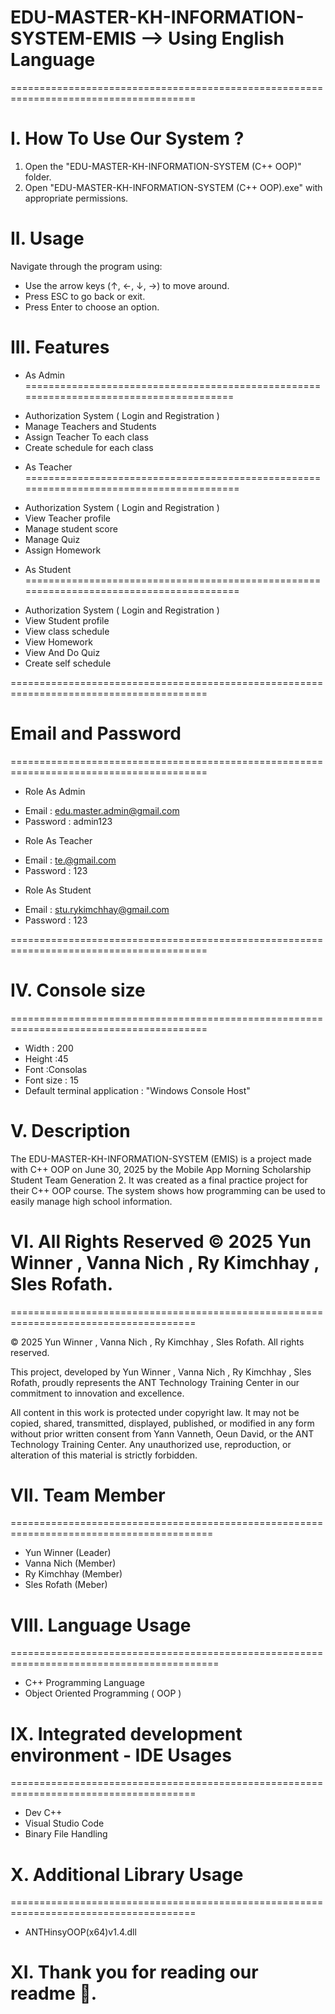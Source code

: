 # EDU-MASTER-KH-INFORMATION-SYSTEM-EMIS --> Using English Language 
======================================================================================

# I. How To Use Our System ?

1. Open the "EDU-MASTER-KH-INFORMATION-SYSTEM (C++ OOP)" folder.
2. Open "EDU-MASTER-KH-INFORMATION-SYSTEM (C++ OOP).exe" with appropriate permissions.

# II. Usage

Navigate through the program using:

- Use the arrow keys (↑, ←, ↓, →) to move around.
- Press ESC to go back or exit.
- Press Enter to choose an option.

# III.  Features

+ As Admin 
=======================================================================================

- Authorization System ( Login and Registration )
- Manage Teachers and Students
- Assign Teacher To each class
- Create schedule for each class

+ As Teacher
========================================================================================

- Authorization System ( Login and Registration )
- View Teacher profile
- Manage student score
- Manage Quiz
- Assign Homework

+ As Student
========================================================================================

- Authorization System ( Login and Registration )
- View Student profile
- View class schedule 
- View Homework
- View And Do Quiz
- Create self schedule

========================================================================================
# Email and Password
========================================================================================

+ Role As Admin
- Email : edu.master.admin@gmail.com                                                    
- Password : admin123

+ Role As Teacher
- Email : te.@gmail.com
- Password : 123


+ Role As Student
- Email : stu.rykimchhay@gmail.com
- Password : 123

========================================================================================


# IV. Console size 
========================================================================================

- Width  : 200
- Height :45
- Font   :Consolas
- Font size : 15
- Default terminal application : "Windows Console Host"

# V.  Description

The EDU-MASTER-KH-INFORMATION-SYSTEM (EMIS) is a project made with C++ OOP on June 30, 2025 by the Mobile App Morning Scholarship Student Team Generation 2. It was created as a final practice project for their C++ OOP course. The system shows how programming can be used to easily manage high school information.

# VI. All Rights Reserved © 2025 Yun Winner , Vanna Nich , Ry Kimchhay , Sles Rofath.
======================================================================================

© 2025 Yun Winner , Vanna Nich , Ry Kimchhay , Sles Rofath. All rights reserved.

This project, developed by Yun Winner , Vanna Nich , Ry Kimchhay , Sles Rofath,  proudly represents the ANT Technology Training Center in our commitment to innovation and excellence.

All content in this work is protected under copyright law. It may not be copied, shared, transmitted, displayed, published, or modified in any form without prior written consent from Yann Vanneth, Oeun David, or the ANT Technology Training Center. Any unauthorized use, reproduction, or alteration of this material is strictly forbidden.

# VII. Team Member 
=========================================================================================

- Yun Winner  (Leader)
- Vanna Nich  (Member)
- Ry Kimchhay (Member)
- Sles Rofath (Meber)

# VIII.  Language Usage
==========================================================================================

- C++ Programming Language
- Object Oriented Programming ( OOP )

# IX. Integrated development environment - IDE Usages
======================================================================================

- Dev C++
- Visual Studio Code
- Binary File Handling

# X. Additional Library Usage
======================================================================================

- ANTHinsyOOP(x64)v1.4.dll

# XI. Thank you for reading our readme 🙏.